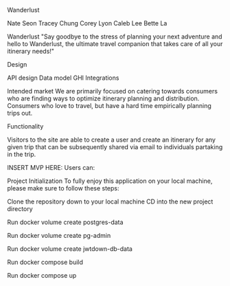 Wanderlust

Nate Seon
Tracey Chung
Corey Lyon
Caleb Lee
Bette La

Wanderlust
"Say goodbye to the stress of planning your next adventure and hello to Wanderlust, the ultimate travel companion that takes care of all your itinerary needs!"

Design

API design
Data model
GHI
Integrations


Intended market
We are primarily focused on catering towards consumers who are finding ways to optimize itinerary planning and distribution. Consumers who love to travel, but have a hard time empirically planning trips out.


Functionality

Visitors to the site are able to create a user and create an itinerary for any given trip that can be subsequently shared via email to individuals partaking in the trip.


INSERT MVP HERE:
Users can:



Project Initialization
To fully enjoy this application on your local machine, please make sure to follow these steps:

Clone the repository down to your local machine
CD into the new project directory

Run docker volume create postgres-data

Run docker volume create pg-admin

Run docker volume create jwtdown-db-data

Run docker compose build

Run docker compose up
